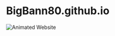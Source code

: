 # BigBann80.github.io
![Animated Website](https://user-images.githubusercontent.com/76803084/160483983-54b57663-fd65-40b9-aa59-74c437d1f764.png)
